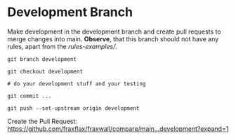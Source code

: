 # Development Branch

Make development in the development branch and create pull requests to merge changes into main.
**Observe**, that this branch should not have any rules, apart from the _rules-examples/_.

```shell
git branch development

git checkout development

# do your development stuff and your testing

git commit ...

git push --set-upstream origin development
```

Create the Pull Request: <br>
https://github.com/fraxflax/fraxwall/compare/main...development?expand=1
